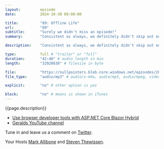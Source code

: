 ```yaml
---
layout:         episode
date: 			2024-10-30 00:00:00

title: 			"89: Offline Life"
url:        	"89"
subtitle: 		"Surely we didn't miss an episode!"
summary: 		"Consistent as always, we definitely didn't skip out on an episode somewhere along the way. This episode fills in the blanks about various mobile offline data scenarios and what can be done to combat them."

description: 	"Consistent as always, we definitely didn't skip out on an episode somewhere along the way. This episode fills in the blanks about various mobile offline data scenarios and what can be done to combat them."

type:			full # "trailer" or "full"
duration: 		"42:48" # audio length in min
length: 		"32920838" # filesize in byte

file: 			"https://nullpointers.blob.core.windows.net/episodes/20241030_Offline.mp3"
file_type: 		"audio/mp3" # audio/x-m4a, audio/mp3, audio/mpeg, video/quicktime, video/mp4, video/x-m4v, application/pdf, and document/x-epub

explicit: 		"no" # other option is yes

block: 			"no" # means is shown in iTunes
---
```


{{page.description}}

* [Use browser developer tools with ASP.NET Core Blazor Hybrid](https://learn.microsoft.com/en-us/aspnet/core/blazor/hybrid/developer-tools?view=aspnetcore-8.0&pivots=macos) 
* [Geralds YouTube channel](https://www.youtube.com/c/GeraldVersluis)

Tune in and leave us a comment on [Twitter](https://twitter.com/nullpointersio).

Your Hosts [Mark Allibone](https://twitter.com/mallibone) and [Steven Thewissen](https://twitter.com/devnl).

 

